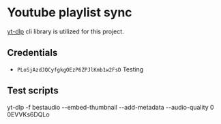 # Youtube playlist sync

[yt-dlp](https://github.com/yt-dlp/yt-dlp) cli library is utilized for this project.

## Credentials
- `PLoSjAzdJQCyfgkgOEzP6ZPJlKmb1w2FsD` Testing

## Test scripts

yt-dlp -f bestaudio --embed-thumbnail --add-metadata --audio-quality 0 0EVVKs6DQLo